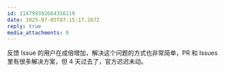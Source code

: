 ```yaml
---
id: 114799392664356119
date: 2025-07-05T07:15:17.167Z
reply: true
media_attachments: 0
---
```


反馈 Issue 的用户在成倍增加，解决这个问题的方式也非常简单，PR 和 Issues 里有很多解决方案，但 4 天过去了，官方迟迟未动。

